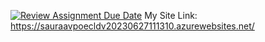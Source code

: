 [![Review Assignment Due Date](https://classroom.github.com/assets/deadline-readme-button-24ddc0f5d75046c5622901739e7c5dd533143b0c8e959d652212380cedb1ea36.svg)](https://classroom.github.com/a/P3DQXiRG)
My Site Link:
https://sauraavpoecldv20230627111310.azurewebsites.net/
